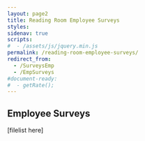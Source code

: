 ```yaml
---
layout: page2
title: Reading Room Employee Surveys
styles:
sidenav: true
scripts:
#  - /assets/js/jquery.min.js
permalink: /reading-room-employee-surveys/
redirect_from:
  - /SurveysEmp
  - /EmpSurveys
#document-ready:
#  - getRate();
---
```


## Employee Surveys

[filelist here]
<!-- CONTENT END -->
